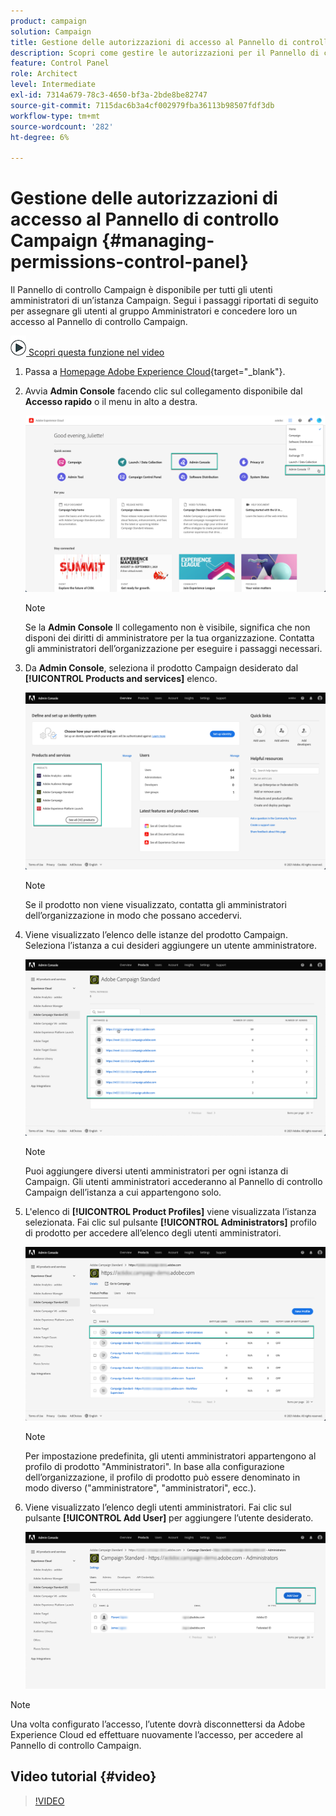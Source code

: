 ```yaml
---
product: campaign
solution: Campaign
title: Gestione delle autorizzazioni di accesso al Pannello di controllo Campaign
description: Scopri come gestire le autorizzazioni per il Pannello di controllo Campaign
feature: Control Panel
role: Architect
level: Intermediate
exl-id: 7314a679-78c3-4650-bf3a-2bde8be82747
source-git-commit: 7115dac6b3a4cf002979fba36113b98507fdf3db
workflow-type: tm+mt
source-wordcount: '282'
ht-degree: 6%

---
```


# Gestione delle autorizzazioni di accesso al Pannello di controllo Campaign {#managing-permissions-control-panel}

Il Pannello di controllo Campaign è disponibile per tutti gli utenti amministratori di un’istanza Campaign. Segui i passaggi riportati di seguito per assegnare gli utenti al gruppo Amministratori e concedere loro un accesso al Pannello di controllo Campaign.

![](assets/do-not-localize/how-to-video.png)[ Scopri questa funzione nel video](../../discover/using/managing-permissions.md#video)

1. Passa a [Homepage Adobe Experience Cloud](https://experiencecloud.adobe.com/){target=&quot;_blank&quot;}.

1. Avvia **Admin Console** facendo clic sul collegamento disponibile dal **Accesso rapido** o il menu in alto a destra.

   ![](assets/do-not-localize/control_panel_admin-console.png)

   >[!NOTE]
   >
   >Se la **Admin Console** Il collegamento non è visibile, significa che non disponi dei diritti di amministratore per la tua organizzazione. Contatta gli amministratori dell’organizzazione per eseguire i passaggi necessari.

1. Da **Admin Console**, seleziona il prodotto Campaign desiderato dal **[!UICONTROL Products and services]** elenco.

   ![](assets/do-not-localize/control_panel_product-list.png)

   >[!NOTE]
   >
   >Se il prodotto non viene visualizzato, contatta gli amministratori dell’organizzazione in modo che possano accedervi.

1. Viene visualizzato l’elenco delle istanze del prodotto Campaign. Seleziona l’istanza a cui desideri aggiungere un utente amministratore.

   ![](assets/do-not-localize/control_panel_add_user_4.png)

   >[!NOTE]
   >
   >Puoi aggiungere diversi utenti amministratori per ogni istanza di Campaign. Gli utenti amministratori accederanno al Pannello di controllo Campaign dell’istanza a cui appartengono solo.

1. L&#39;elenco di **[!UICONTROL Product Profiles]** viene visualizzata l’istanza selezionata. Fai clic sul pulsante **[!UICONTROL Administrators]** profilo di prodotto per accedere all’elenco degli utenti amministratori.

   ![](assets/do-not-localize/control_panel_add_user_5.png)

   >[!NOTE]
   >
   >Per impostazione predefinita, gli utenti amministratori appartengono al profilo di prodotto &quot;Amministratori&quot;. In base alla configurazione dell’organizzazione, il profilo di prodotto può essere denominato in modo diverso (&quot;amministratore&quot;, &quot;amministratori&quot;, ecc.).

1. Viene visualizzato l’elenco degli utenti amministratori. Fai clic sul pulsante **[!UICONTROL Add User]** per aggiungere l’utente desiderato.

   ![](assets/do-not-localize/control_panel_add_user_6.png)

>[!NOTE]
>
>Una volta configurato l’accesso, l’utente dovrà disconnettersi da Adobe Experience Cloud ed effettuare nuovamente l’accesso, per accedere al Pannello di controllo Campaign.

## Video tutorial {#video}

>[!VIDEO](https://video.tv.adobe.com/v/27147?quality=12)
